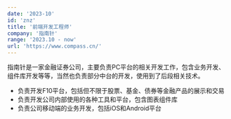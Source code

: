 ```yaml
---
date: '2023-10'
id: 'znz'
title: '前端开发工程师'
company: '指南针'
range: '2023.10 - now'
url: 'https://www.compass.cn/'
---
```


指南针是一家金融证券公司，主要负责PC平台的相关开发工作，包含业务开发、组件库开发等等，当然也负责部分中台的开发，使用到了后段相关技术。

- 负责开发F10平台，包括但不限于股票、基金、债券等金融产品的展示和交易
- 负责开发公司内部使用的各种工具和平台，包含图表组件库
- 负责公司移动端的业务开发，包括iOS和Android平台
